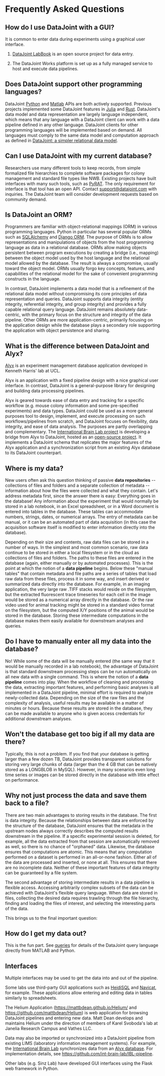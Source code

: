 # Frequently Asked Questions

## How do I use DataJoint with a GUI?

It is common to enter data during experiments using a graphical user interface.

1. [DataJoint LabBook](https://github.com/datajoint/datajoint-labbook) is an open
source project for data entry.

2. The DataJoint Works platform is set up as a fully managed service to host and
execute data pipelines.

## Does DataJoint support other programming languages?

DataJoint [Python](https://datajoint.com/docs/core/datajoint-python/) and
[Matlab](https://datajoint.com/docs/core/datajoint-matlab/) APIs are both actively
supported.  Previous projects implemented some DataJoint features in
[Julia](https://github.com/BrainCOGS/neuronex_workshop_2018/tree/julia/julia) and
[Rust](https://github.com/datajoint/datajoint-core). DataJoint's data model and data
representation are largely language independent, which means that any language with a
DataJoint client can work with a data pipeline defined in any other language. DataJoint
clients for other programming languages will be implemented based on demand. All
languages must comply to the same data model and computation approach as defined in
[DataJoint: a simpler relational data model](https://arxiv.org/abs/1807.11104).

## Can I use DataJoint with my current database?

Researchers use many different tools to keep records, from simple formalized file
hierarchies to complete software packages for colony management and standard file types
like NWB. Existing projects have built interfaces with many such tools, such as
[PyRAT](https://github.com/SFB1089/adamacs/blob/main/notebooks/03_pyrat_insert.ipynb).
The only requirement for interface is that tool has an open API. Contact
[support@datajoint.com](mailto:Support@DataJoint.com) with inquiries. The DataJoint
team will consider development requests based on community demand.

## Is DataJoint an ORM?

Programmers are familiar with object-relational mappings (ORM) in various programming
languages. Python in particular has several popular ORMs such as
[SQLAlchemy](https://www.sqlalchemy.org/) and [Django ORM](https://tutorial.djangogirls.org/en/django_orm/).
The purpose of ORMs is to allow representations and manipulations of objects from the
host programming language as data in a relational database. ORMs allow making objects
persistent between program executions by creating a bridge (i.e., mapping) between the
object model used by the host language and the relational model allowed by the database.
The result is always a compromise, usually toward the object model. ORMs usually forgo
key concepts, features, and capabilities of the relational model for the sake of
convenient programming constructs in the language.

In contrast, DataJoint implements a data model that is a refinement of the relational
data model without compromising its core principles of data representation and queries.
DataJoint supports data integrity (entity integrity, referential integrity, and group
integrity) and provides a fully capable relational query language. DataJoint remains
absolutely data-centric, with the primary focus on the structure and integrity of the
data pipeline. Other ORMs are more application-centric, primarily focusing on the
application design while the database plays a secondary role supporting the application
with object persistence and sharing.

## What is the difference between DataJoint and Alyx?

[Alyx](https://github.com/cortex-lab/alyx) is an experiment management database
application developed in Kenneth Harris' lab at UCL.

Alyx is an application with a fixed pipeline design with a nice graphical user
interface. In contrast, DataJoint is a general-purpose library for designing and
building data processing pipelines.

Alyx is geared towards ease of data entry and tracking for a specific workflow
(e.g. mouse colony information and some pre-specified experiments) and data types.
DataJoint could be used as a more general purposes tool to design, implement, and
execute processing on such workflows/pipelines from scratch, and DataJoint focuses on
flexibility, data integrity, and ease of data analysis. The purposes are partly
overlapping and complementary. The
[International Brain Lab project](https://internationalbrainlab.com) is developing a
bridge from Alyx to DataJoint, hosted as an
[open-source project](https://github.com/datajoint-company/ibl-pipeline). It
implements a DataJoint schema that replicates the major features of the Alyx
application and a synchronization script from an existing Alyx database to its
DataJoint counterpart.

## Where is my data?

New users often ask this question thinking of passive **data repositories** --
collections of files and folders and a separate collection of metadata -- information
about how the files were collected and what they contain.
Let's address metadata first, since the answer there is easy: Everything goes in the
database!
Any information about the experiment that would normally be stored in a lab notebook,
in an Excel spreadsheet, or in a Word document is entered into tables in the database.
These tables can accommodate numbers, strings, dates, or numerical arrays.
The entry of metadata can be manual, or it can be an automated part of data acquisition
(in this case the acquisition software itself is modified to enter information directly
into the database).

Depending on their size and contents, raw data files can be stored in a number of ways.
In the simplest and most common scenario, raw data  continue to be stored in either a
local filesystem or in the cloud as collections of files and folders.
The paths to these files are entered in the database (again, either manually or by
automated processes).
This is the point at which the notion of a **data pipeline** begins.
Below these "manual tables" that contain metadata and file paths are a series of tables
that load raw data from these files, process it in some way, and insert derived or
summarized data directly into the database.
For example, in an imaging application, the very large raw .TIFF stacks would reside on
the filesystem, but the extracted fluorescent trace timeseries for each cell in the
image would be stored as a numerical array directly in the database.
Or the raw video used for animal tracking might be stored in a standard video format on
the filesystem, but the computed X/Y positions of the animal would be stored in the
database.
Storing these intermediate computations in the database makes them easily available for
downstream analyses and queries.

## Do I have to manually enter all my data into the database?

No! While some of the data will be manually entered (the same way that it would be
manually recorded in a lab notebook), the advantage of DataJoint is that standard
downstream processing steps can be run automatically on all new data with a single
command.
This is where the notion of a **data pipeline** comes into play.
When the workflow of cleaning and processing the data, extracting important features,
and performing basic analyses is all implemented in a DataJoint pipeline, minimal
effort is required to analyze newly-collected data.
Depending on the size of the raw files and the complexity of analysis, useful results
may be available in a matter of minutes or hours.
Because these results are stored in the database, they can be made available to anyone
who is given access credentials for additional downstream analyses.

## Won't the database get too big if all my data are there?

Typically, this is not a problem.
If you find that your database is getting larger than a few dozen TB, DataJoint
provides transparent solutions for storing very large chunks of data (larger than the 4
GB that can be natively stored as a LONGBLOB in MySQL).
However, in many scenarios even long time series or images can be stored directly in
the database with little effect on performance.

## Why not just process the data and save them back to a file?

There are two main advantages to storing results in the database.
The first is data integrity.
Because the relationships between data are enforced by the structure of the database,
DataJoint ensures that the metadata in the upstream nodes always correctly describes
the computed results downstream in the pipeline.
If a specific experimental session is deleted, for example, all the data extracted from
that session are automatically removed as well, so there is no chance of "orphaned"
data.
Likewise, the database ensures that computations are atomic.
This means that any computation performed on a dataset is performed in an all-or-none
fashion.
Either all of the data are processed and inserted, or none at all.
This ensures that there are no incomplete data.
Neither of these important features of data integrity can be guaranteed by a file
system.

The second advantage of storing intermediate results in a data pipeline is flexible
access.
Accessing arbitrarily complex subsets of the data can be achieved with DataJoint's
flexible query language.
When data are stored in files, collecting the desired data requires trawling through
the file hierarchy, finding and loading the files of interest, and selecting the
interesting parts of the data.

This brings us to the final important question:

## How do I get my data out?

This is the fun part.  See [queries](query/operators.md) for details of the DataJoint
query language directly from MATLAB and Python.

## Interfaces

Multiple interfaces may be used to get the data into and out of the pipeline.

Some labs use third-party GUI applications such as
[HeidiSQL](https://www.heidisql.com/) and
[Navicat](https://www.navicat.com/), for example.  These applications allow entering
and editing data in tables similarly to spreadsheets.

The Helium Application (https://mattbdean.github.io/Helium/ and
https://github.com/mattbdean/Helium) is web application for browsing DataJoint
pipelines and entering new data.
Matt Dean develops and maintains Helium under the direction of members of Karel
Svoboda's lab at Janelia Research Campus and Vathes LLC.

Data may also be imported or synchronized into a DataJoint pipeline from existing LIMS
(laboratory information management systems).
For example, the [International Brain Lab](https://internationalbrainlab.com)
synchronizes data from an [Alyx database](https://github.com/cortex-lab/alyx).
For implementation details, see https://github.com/int-brain-lab/IBL-pipeline.

Other labs (e.g. Sinz Lab) have developed GUI interfaces using the Flask web framework
in Python.

